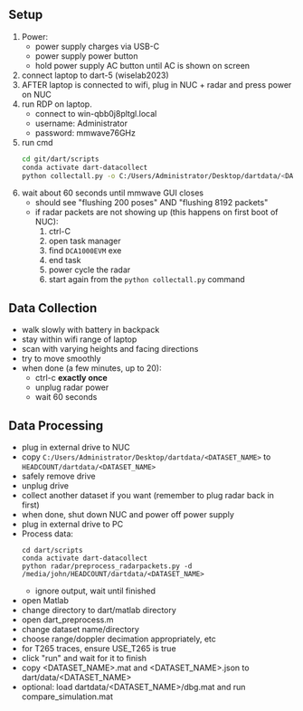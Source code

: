 ## Setup
1. Power:
    - power supply charges via USB-C
    - power supply power button
    - hold power supply AC button until AC is shown on screen
2. connect laptop to dart-5 (wiselab2023)
3. AFTER laptop is connected to wifi, plug in NUC + radar and press power on NUC
4. run RDP on laptop.
    - connect to win-qbb0j8pltgl.local
    - username: Administrator
    - password: mmwave76GHz
5. run cmd
    ```sh
    cd git/dart/scripts
    conda activate dart-datacollect
    python collectall.py -o C:/Users/Administrator/Desktop/dartdata/<DATASET_NAME>
    ```
6. wait about 60 seconds until mmwave GUI closes
    - should see "flushing 200 poses" AND "flushing 8192 packets"
    - if radar packets are not showing up (this happens on first boot of NUC):
        1. ctrl-C
        2. open task manager
        3. find `DCA1000EVM` exe
        4. end task
        5. power cycle the radar
        6. start again from the `python collectall.py` command

## Data Collection
- walk slowly with battery in backpack
- stay within wifi range of laptop
- scan with varying heights and facing directions
- try to move smoothly
- when done (a few minutes, up to 20):
    - ctrl-c **exactly once**
    - unplug radar power
    - wait 60 seconds

## Data Processing
- plug in external drive to NUC
- copy `C:/Users/Administrator/Desktop/dartdata/<DATASET_NAME>` to `HEADCOUNT/dartdata/<DATASET_NAME>`
- safely remove drive
- unplug drive
- collect another dataset if you want (remember to plug radar back in first)
- when done, shut down NUC and power off power supply
- plug in external drive to PC
- Process data:
    ```
    cd dart/scripts
    conda activate dart-datacollect
    python radar/preprocess_radarpackets.py -d /media/john/HEADCOUNT/dartdata/<DATASET_NAME>
    ```
    - ignore output, wait until finished
- open Matlab
- change directory to dart/matlab directory
- open dart_preprocess.m
- change dataset name/directory
- choose range/doppler decimation appropriately, etc
- for T265 traces, ensure USE_T265 is true
- click "run" and wait for it to finish
- copy <DATASET_NAME>.mat and <DATASET_NAME>.json to dart/data/<DATASET_NAME>
- optional: load dartdata/<DATASET_NAME>/dbg.mat and run compare_simulation.mat
